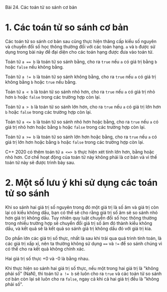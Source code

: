 Bài 24. Các toán tử so sánh cơ bản
# 1. Các toán tử so sánh cơ bản

Các toán tử so sánh cơ bản sau cũng thực hiện thăng cấp kiểu số nguyên và chuyển đổi số học thông thường đối với các
toán hạng. `a` và `b` được sử dụng trong bài này để đại diện cho các toán hạng được đưa vào toán tử.

Toán tử `a == b` là toán tử so sánh bằng, cho ra `true` nếu `a` có giá trị bằng `b` hoặc `false` nếu không bằng.

Toán tử `a != b` là toán tử so sánh không bằng, cho ra `true` nếu `a` có giá trị không bằng `b` hoặc `true` nếu bằng.

Toán tử `a < b` là toán tử so sánh nhỏ hơn, cho ra `true` nếu `a` có giá trị nhỏ hơn `b` hoặc `false` trong các trường
hợp còn lại.

Toán tử `a > b` là toán tử so sánh lớn hơn, cho ra `true` nếu `a` có giá trị lớn hơn `b` hoặc `false` trong các trường
hợp còn lại.

Toán tử `a <= b` là toán tử so sánh nhỏ hơn hoặc bằng, cho ra `true` nếu `a` có giá trị nhỏ hơn hoặc bằng `b` hoặc
`false` trong các trường hợp còn lại.

Toán tử `a >= b` là toán tử so sánh lớn hơn hoặc bằng, cho ra `true` nếu `a` có giá trị lớn hơn hoặc bằng `b` hoặc
`false` trong các trường hợp còn lại.

C++ 2020 có thêm toán tử `a <=> b` thực hiện xét tính lớn hơn, bằng hoặc nhỏ hơn. Cơ chế hoạt động của toán tử này không
phải là cơ bản và vì thế toán tử này sẽ được trình bày sau.

# 2. Một số lưu ý khi sử dụng các toán tử so sánh

Khi so sánh hai giá trị số nguyên trong đó một giá trị là số âm và giá trị còn lại có kiểu không dấu, bạn có thể sẽ cho
rằng giá trị số âm sẽ so sánh nhỏ hơn giá trị không dấu. Tuy nhiên quy luật chuyển đổi số học thông thường trong nhiều
trường hợp sẽ chuyển đổi giá trị số âm đó thành kiểu không dấu, và kết quả sẽ là kết quả so sánh giá trị không dấu đó
với giá trị kia.

Do phần lớn các giá trị số thực, nhất là sau khi trải qua quá trình tính toán, là các giá trị xấp xỉ, nên ta thường
không sử dụng `==` và `!=` để so sánh chúng vì có thể cho ra kết quả không chính xác.

Hai giá trị số thực +0 và -0 là bằng nhau.

Khi thực hiện so sánh hai giá trị số thực, nếu một trong hai giá trị là "không phải số" (NaN), thì toán tử `a != b` sẽ
luôn cho ra `true` và các toán tử so sánh cơ bản còn lại sẽ luôn cho ra `false`, ngay cả khi cả hai giá trị đều là
"không phải số".